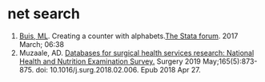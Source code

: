 # net search

1. [Buis, ML](http://www.maartenbuis.nl). Creating a counter with alphabets.[The Stata forum](https://www.statalist.org/forums/forum/general-stata-discussion/general/1380433-creating-a-counter-with-alphabets). 2017 March; 06:38  
2. Muzaale, AD. [Databases for surgical health services research: National Health and Nutrition Examination Survey](https://github.com/jhustata/book/blob/main/nhanes.muzaale.pdf)[.](https://github.com/jhustata/book/blob/main/ph340.600passcodes.pdf) Surgery 2019 May;165(5):873-875.  doi: 10.1016/j.surg.2018.02.006. Epub 2018 Apr 27.
